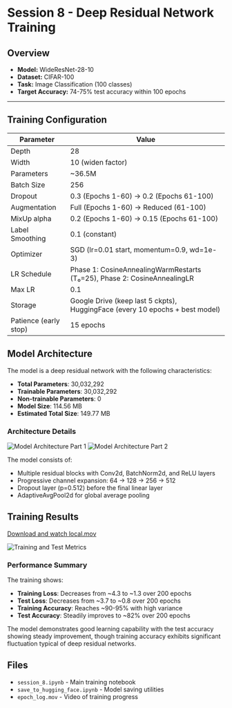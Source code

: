 # Session 8 - Deep Residual Network Training

## Overview

- **Model:** WideResNet-28-10
- **Dataset:** CIFAR-100
- **Task:** Image Classification (100 classes)
- **Target Accuracy:** 74-75% test accuracy within 100 epochs

---

## Training Configuration

| Parameter            | Value                                   |
|----------------------|-----------------------------------------|
| Depth                | 28                                      |
| Width                | 10 (widen factor)                       |
| Parameters           | ~36.5M                                  |
| Batch Size           | 256                                     |
| Dropout              | 0.3 (Epochs 1-60) → 0.2 (Epochs 61-100) |
| Augmentation         | Full (Epochs 1-60) → Reduced (61-100)   |
| MixUp alpha          | 0.2 (Epochs 1-60) → 0.15 (Epochs 61-100)|
| Label Smoothing      | 0.1 (constant)                          |
| Optimizer            | SGD (lr=0.01 start, momentum=0.9, wd=1e-3)|
| LR Schedule          | Phase 1: CosineAnnealingWarmRestarts (T₀=25), Phase 2: CosineAnnealingLR |
| Max LR               | 0.1                                     |
| Storage              | Google Drive (keep last 5 ckpts), HuggingFace (every 10 epochs + best model) |
| Patience (early stop)| 15 epochs                               |

## Model Architecture

The model is a deep residual network with the following characteristics:

- **Total Parameters**: 30,032,292
- **Trainable Parameters**: 30,032,292
- **Non-trainable Parameters**: 0
- **Model Size**: 114.56 MB
- **Estimated Total Size**: 149.77 MB

### Architecture Details

![Model Architecture Part 1](./param_1.png)
![Model Architecture Part 2](./param_2.png)

The model consists of:
- Multiple residual blocks with Conv2d, BatchNorm2d, and ReLU layers
- Progressive channel expansion: 64 → 128 → 256 → 512
- Dropout layer (p=0.512) before the final linear layer
- AdaptiveAvgPool2d for global average pooling

## Training Results

[Download and watch local.mov](epoch_log.mov)
 
![Training and Test Metrics](./graph.jpg)

### Performance Summary

The training shows:
- **Training Loss**: Decreases from ~4.3 to ~1.3 over 200 epochs
- **Test Loss**: Decreases from ~3.7 to ~0.8 over 200 epochs
- **Training Accuracy**: Reaches ~90-95% with high variance
- **Test Accuracy**: Steadily improves to ~82% over 200 epochs

The model demonstrates good learning capability with the test accuracy showing steady improvement, though training accuracy exhibits significant fluctuation typical of deep residual networks.

## Files

- `session_8.ipynb` - Main training notebook
- `save_to_hugging_face.ipynb` - Model saving utilities
- `epoch_log.mov` - Video of training progress

